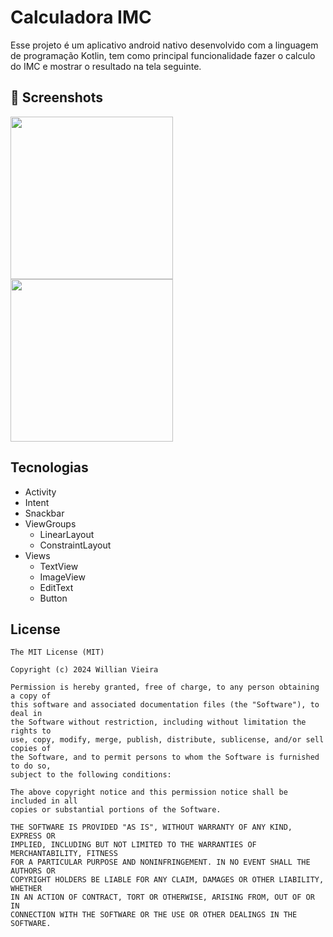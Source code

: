 # Calculadora IMC
Esse projeto é um aplicativo android nativo desenvolvido com a linguagem de programação Kotlin, tem como principal funcionalidade fazer o calculo do IMC e mostrar o resultado na tela seguinte.

## :camera_flash: Screenshots
<!-- You can add more screenshots here if you like -->
<img src="https://github.com/wil335/calculadoraimc/assets/172319481/ec7a4070-697b-4269-bb21-94bbb5efa487" width=260/> <img src="https://github.com/wil335/calculadoraimc/assets/172319481/70a365ff-1adc-45e9-90c5-c385f87b7b65" width=260/>





## Tecnologias
- Activity
- Intent
- Snackbar
- ViewGroups
  -  LinearLayout
  -  ConstraintLayout
- Views
  - TextView
  - ImageView
  - EditText
  - Button
  


## License
```
The MIT License (MIT)

Copyright (c) 2024 Willian Vieira

Permission is hereby granted, free of charge, to any person obtaining a copy of
this software and associated documentation files (the "Software"), to deal in
the Software without restriction, including without limitation the rights to
use, copy, modify, merge, publish, distribute, sublicense, and/or sell copies of
the Software, and to permit persons to whom the Software is furnished to do so,
subject to the following conditions:

The above copyright notice and this permission notice shall be included in all
copies or substantial portions of the Software.

THE SOFTWARE IS PROVIDED "AS IS", WITHOUT WARRANTY OF ANY KIND, EXPRESS OR
IMPLIED, INCLUDING BUT NOT LIMITED TO THE WARRANTIES OF MERCHANTABILITY, FITNESS
FOR A PARTICULAR PURPOSE AND NONINFRINGEMENT. IN NO EVENT SHALL THE AUTHORS OR
COPYRIGHT HOLDERS BE LIABLE FOR ANY CLAIM, DAMAGES OR OTHER LIABILITY, WHETHER
IN AN ACTION OF CONTRACT, TORT OR OTHERWISE, ARISING FROM, OUT OF OR IN
CONNECTION WITH THE SOFTWARE OR THE USE OR OTHER DEALINGS IN THE SOFTWARE.
```
